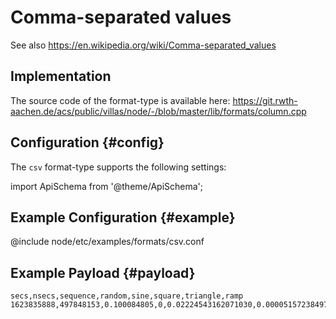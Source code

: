 # Comma-separated values

See also https://en.wikipedia.org/wiki/Comma-separated_values

## Implementation

The source code of the format-type is available here:
https://git.rwth-aachen.de/acs/public/villas/node/-/blob/master/lib/formats/column.cpp

## Configuration {#config}

The `csv` format-type supports the following settings:

import ApiSchema from '@theme/ApiSchema';

<ApiSchema
  specUrl="external/node/doc/dist.yaml"
  schemaRef="#/components/schemas/csv"
/>

## Example Configuration {#example}

@include node/etc/examples/formats/csv.conf

## Example Payload {#payload}

```csv
secs,nsecs,sequence,random,sine,square,triangle,ramp
1623835888,497848153,0.100084805,0,0.02224543162071030,0.00005157238497847,-1.00000000000000000,0.99996716799999996,0.00000820800000000
```
